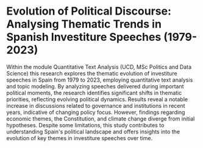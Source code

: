 # Evolution of Political Discourse: Analysing Thematic Trends in Spanish Investiture Speeches (1979-2023)
 
Within the module Quantitative Text Analysis (UCD, MSc Politics and Data Science) this research explores the thematic evolution of investiture speeches in Spain from 1979 to 2023, employing quantitative text analysis and topic modeling. By analyzing speeches delivered during important political moments, the research identifies significant shifts in thematic priorities, reflecting evolving political dynamics. Results reveal a notable increase in discussions related to governance and institutions in recent years, indicative of changing policy focus. However, findings regarding economic themes, the Constitution, and climate change diverge from initial hypotheses. Despite some limitations, this study contributes to understanding Spain's political landscape and offers insights into the evolution of key themes in investiture speeches over time.